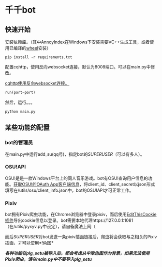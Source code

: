 # 千千bot

## 快速开始

安装依赖库。（其中AnnoyIndex在Windows下安装需要VC++生成工具，或者使用已编译的[wheel](https://www.lfd.uci.edu/~gohlke/pythonlibs/#annoy)安装）
``` shell
pip install -r requirements.txt
```

配置cqhttp，使用反向websocket连接，默认为8008端口。可以在main.py中修改。

[cqhttp使用反向websocket连接。](https://aiocqhttp.nonebot.dev/#/getting-started#%E4%BD%BF%E7%94%A8%E5%8F%8D%E5%90%91-websocket)

```python
run(port=port)
```

然后，运行。。。

```shell
python main.py
```

## 某些功能的配置

### bot的管理员

在main.py中运行add_su(qq号)，指定bot的*SUPERUSER*（可以有多人）。

### OSU!API

OSU!是是一款Windows平台上的同人音乐游戏。bot有OSU!查询用户信息的功能。[获取OSU!的OAuth App客户端信息](https://osu.ppy.sh/docs/index.html#registering-an-oauth-application)，将client_id、client_secret以json形式填写在/utils/osu/client_info.json中，bot的OSU!API才可正常工作。

### Pixiv

bot拥有Pixiv爬虫功能，在Chrome浏览器中登录pixiv，而后使用[EditThisCookie插件](https://chrome.google.com/webstore/detail/editthiscookie/fngmhnnpilhplaeedifhccceomclgfbg)导出cookie信息以登录。bot需要本地代理https://127.0.0.1:1081（在/utils/pyxyv.py中设定），请自备魔法上网（

而后*SUPERUSER*对bot发送一条pixiv插画链接后，爬虫将会获取与之相关的Pixiv插画，才可以使用*!色图*

***各种功能在plg_setu被导入后，都会考虑从中取色图作为背景，如果无法使用Pixiv爬虫，请在main.py中不要导入plg_setu***

